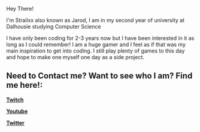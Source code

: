 Hey There!

I'm Strailxx also known as Jarod, I am in my second year of university at Dalhousie studying Computer Science

I have only been coding for 2-3 years now but I have been interested in it as long as I could remember! I am a huge gamer and I feel as if that was my main inspiration to get into coding. I still play plenty of games to this day and hope to make one myself one day as a side project.

Need to Contact me? Want to see who I am? Find me here!:
--------------------------------------------------------
<b>[Twitch](https://twitch.tv/Strailxx)

[<b>Youtube](https://www.youtube.com/user/TheStrailxx)

[Twitter](https://twitter.com/Strailxx)

<!---
Strailxx/Strailxx is a ✨ special ✨ repository because its `README.md` (this file) appears on your GitHub profile.
You can click the Preview link to take a look at your changes.
--->
